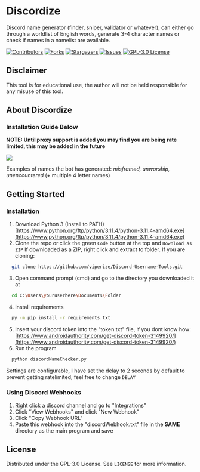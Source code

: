 # Discordize
Discord name generator (finder, sniper, validator or whatever), can either go through a worldlist of English words, generate 3-4 character names or check if names in a namelist are available.

[![Contributors][contributors-shield]][contributors-url]
[![Forks][forks-shield]][forks-url]
[![Stargazers][stars-shield]][stars-url]
[![Issues][issues-shield]][issues-url]
[![GPL-3.0 License][license-shield]][license-url]


## Disclaimer
This tool is for educational use, the author will not be held responsible for any misuse of this tool.

## About Discordize

### Installation Guide Below

**NOTE: Until proxy support is added you may find you are being rate limited, this may be added in the future**

<img src="https://i.imgur.com/ZtOiaQk.png">

Examples of names the bot has generated: *misframed, unworship, unencountered* (+ multiple 4 letter names)

## Getting Started

### Installation

1. Download Python 3 (Install to PATH) [https://www.python.org/ftp/python/3.11.4/python-3.11.4-amd64.exe](https://www.python.org/ftp/python/3.11.4/python-3.11.4-amd64.exe)
2. Clone the repo or click the green `Code` button at the top and `Download as ZIP`
   If downloaded as a ZIP, right click and extract to folder. If you are cloning:
  ```sh
    git clone https://github.com/viperize/Discord-Username-Tools.git
  ```
3. Open command prompt (cmd) and go to the directory you downloaded it at
  ```sh
    cd C:\Users\youruserhere\Documents\Folder
  ```
4. Install requirements
  ```sh
    py -m pip install -r requirements.txt
  ```
5. Insert your discord token into the "token.txt" file, if you dont know how: [https://www.androidauthority.com/get-discord-token-3149920/](https://www.androidauthority.com/get-discord-token-3149920/)
5. Run the program
  ```sh
    python discordNameChecker.py
  ```
Settings are configurable, I have set the delay to 2 seconds by default to prevent getting ratelimited, feel free to change `DELAY`

### Using Discord Webhooks
1. Right click a discord channel and go to "Integrations"
2. Click "View Webhooks" and click "New Webhook"
3. Click "Copy Webhook URL"
4. Paste this webhook into the "discordWebhook.txt" file in the **SAME** directory as the main program and save
  
## License

Distributed under the GPL-3.0 License. See `LICENSE` for more information.

[contributors-shield]: https://img.shields.io/github/contributors/viperize/Discord-Username-Tools.svg?style=for-the-badge
[contributors-url]: https://github.com/viperize/Discord-Username-Tools/graphs/contributors
[forks-shield]: https://img.shields.io/github/forks/viperize/Discord-Username-Tools.svg?style=for-the-badge
[forks-url]: https://github.com/viperize/Discord-Username-Tools/network/members
[stars-shield]: https://img.shields.io/github/stars/viperize/Discord-Username-Tools.svg?style=for-the-badge
[stars-url]: https://github.com/viperize/Discord-Username-Tools/stargazers/
[issues-shield]: https://img.shields.io/github/issues/viperize/Discord-Username-Tools.svg?style=for-the-badge
[issues-url]: https://github.com/viperize/Discord-Username-Tools/issues
[license-shield]: https://img.shields.io/github/license/viperize/Discord-Username-Tools.svg?style=for-the-badge
[license-url]: https://github.com/viperize/Discord-Username-Tools/blob/main/LICENSE
